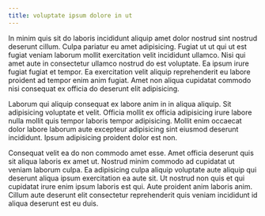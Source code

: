 ```yaml
---
title: voluptate ipsum dolore in ut
---
```


In minim quis sit do laboris incididunt aliquip amet dolor nostrud sint nostrud deserunt cillum. Culpa pariatur eu amet adipisicing. Fugiat ut ut qui ut est fugiat veniam laborum mollit exercitation velit incididunt ullamco. Nisi qui amet aute in consectetur ullamco nostrud do est voluptate. Ea ipsum irure fugiat fugiat et tempor. Ea exercitation velit aliquip reprehenderit eu labore proident ad tempor enim anim fugiat. Amet non aliqua cupidatat commodo nisi consequat ex officia do deserunt elit adipisicing.

Laborum qui aliquip consequat ex labore anim in in aliqua aliquip. Sit adipisicing voluptate et velit. Officia mollit ex officia adipisicing irure labore nulla mollit quis tempor laboris tempor adipisicing. Mollit enim occaecat dolor labore laborum aute excepteur adipisicing sint eiusmod deserunt incididunt. Ipsum adipisicing proident dolor est non.

Consequat velit ea do non commodo amet esse. Amet officia deserunt quis sit aliqua laboris ex amet ut. Nostrud minim commodo ad cupidatat ut veniam laborum culpa. Ea adipisicing culpa aliquip voluptate aute aliquip qui deserunt aliqua ipsum exercitation ea aute sit. Ut nostrud non quis et qui cupidatat irure enim ipsum laboris est qui. Aute proident anim laboris anim. Cillum aute deserunt elit consectetur reprehenderit quis veniam incididunt id aliqua deserunt est eu duis.